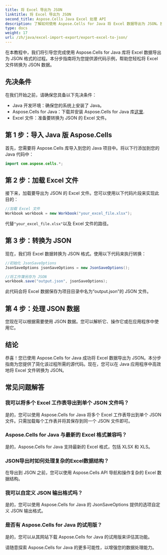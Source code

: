 ```yaml
---
title: 将 Excel 导出为 JSON
linktitle: 将 Excel 导出为 JSON
second_title: Aspose.Cells Java Excel 处理 API
description: 了解如何使用 Aspose.Cells for Java 将 Excel 数据导出为 JSON。按照此分步指南和源代码进行无缝转换。
type: docs
weight: 17
url: /zh/java/excel-import-export/export-excel-to-json/
---
```


在本教程中，我们将引导您完成使用 Aspose.Cells for Java 库将 Excel 数据导出为 JSON 格式的过程。本分步指南将为您提供源代码示例，帮助您轻松将 Excel 文件转换为 JSON 数据。

## 先决条件
在我们开始之前，请确保您具备以下先决条件：

- Java 开发环境：确保您的系统上安装了 Java。
-  Aspose.Cells for Java：下载并安装 Aspose.Cells for Java 库[这里](https://releases.aspose.com/cells/java/).
- Excel 文件：准备要转换为 JSON 的 Excel 文件。

## 第 1 步：导入 Java 版 Aspose.Cells
首先，您需要将 Aspose.Cells 库导入到您的 Java 项目中。将以下行添加到您的 Java 代码中：

```java
import com.aspose.cells.*;
```

## 第 2 步：加载 Excel 文件
接下来，加载要导出为 JSON 的 Excel 文件。您可以使用以下代码片段来实现此目的：

```java
//加载 Excel 文件
Workbook workbook = new Workbook("your_excel_file.xlsx");
```

代替`"your_excel_file.xlsx"`以及 Excel 文件的路径。

## 第 3 步：转换为 JSON
现在，我们将 Excel 数据转换为 JSON 格式。使用以下代码来执行转换：

```java
//初始化 JsonSaveOptions
JsonSaveOptions jsonSaveOptions = new JsonSaveOptions();

//将工作簿另存为 JSON
workbook.save("output.json", jsonSaveOptions);
```

此代码会将 Excel 数据保存为项目目录中名为“output.json”的 JSON 文件。

## 第 4 步：处理 JSON 数据
您现在可以根据需要使用 JSON 数据。您可以解析它、操作它或在应用程序中使用它。

## 结论
恭喜！您已使用 Aspose.Cells for Java 成功将 Excel 数据导出为 JSON。本分步指南为您提供了简化该过程所需的源代码。现在，您可以在 Java 应用程序中高效地将 Excel 文件转换为 JSON。

## 常见问题解答
### 我可以将多个 Excel 工作表导出到单个 JSON 文件吗？
   是的，您可以使用 Aspose.Cells for Java 将多个 Excel 工作表导出到单个 JSON 文件。只需加载每个工作表并将其保存到同一个 JSON 文件即可。

### Aspose.Cells for Java 与最新的 Excel 格式兼容吗？
   是的，Aspose.Cells for Java 支持最新的 Excel 格式，包括 XLSX 和 XLS。

### JSON导出时如何处理复杂的Excel数据结构？
   在导出到 JSON 之前，您可以使用 Aspose.Cells API 导航和操作复杂的 Excel 数据结构。

### 我可以自定义 JSON 输出格式吗？
   是的，您可以使用 Aspose.Cells for Java 的 JsonSaveOptions 提供的选项自定义 JSON 输出格式。

### 是否有 Aspose.Cells for Java 的试用版？
   是的，您可以从其网站下载 Aspose.Cells for Java 的试用版来评估其功能。

请随意探索 Aspose.Cells for Java 的更多可能性，以增强您的数据处理能力。